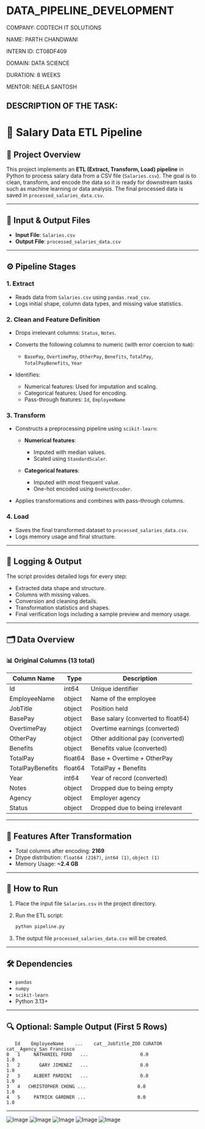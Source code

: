 # DATA_PIPELINE_DEVELOPMENT

COMPANY: CODTECH IT SOLUTIONS

NAME: PARTH CHANDWANI

INTERN ID: CT08DF409

DOMAIN: DATA SCIENCE

DURATION: 8 WEEKS

MENTOR: NEELA SANTOSH

DESCRIPTION OF THE TASK:
---

# 🧮 Salary Data ETL Pipeline

## 📌 Project Overview

This project implements an **ETL (Extract, Transform, Load) pipeline** in Python to process salary data from a CSV file (`Salaries.csv`). The goal is to clean, transform, and encode the data so it is ready for downstream tasks such as machine learning or data analysis. The final processed data is saved in `processed_salaries_data.csv`.

---

## 📂 Input & Output Files

* **Input File**: `Salaries.csv`
* **Output File**: `processed_salaries_data.csv`

---

## ⚙️ Pipeline Stages

### 1. **Extract**

* Reads data from `Salaries.csv` using `pandas.read_csv`.
* Logs initial shape, column data types, and missing value statistics.

### 2. **Clean and Feature Definition**

* Drops irrelevant columns: `Status`, `Notes`.
* Converts the following columns to numeric (with error coercion to `NaN`):

  * `BasePay`, `OvertimePay`, `OtherPay`, `Benefits`, `TotalPay`, `TotalPayBenefits`, `Year`
* Identifies:

  * Numerical features: Used for imputation and scaling.
  * Categorical features: Used for encoding.
  * Pass-through features: `Id`, `EmployeeName`

### 3. **Transform**

* Constructs a preprocessing pipeline using `scikit-learn`:

  * **Numerical features**:

    * Imputed with median values.
    * Scaled using `StandardScaler`.
  * **Categorical features**:

    * Imputed with most frequent value.
    * One-hot encoded using `OneHotEncoder`.
* Applies transformations and combines with pass-through columns.

### 4. **Load**

* Saves the final transformed dataset to `processed_salaries_data.csv`.
* Logs memory usage and final structure.

---

## 🧪 Logging & Output

The script provides detailed logs for every step:

* Extracted data shape and structure.
* Columns with missing values.
* Conversion and cleaning details.
* Transformation statistics and shapes.
* Final verification logs including a sample preview and memory usage.

---

## 🗂️ Data Overview

### 📊 Original Columns (13 total)

| Column Name      | Type    | Description                        |
| ---------------- | ------- | ---------------------------------- |
| Id               | int64   | Unique identifier                  |
| EmployeeName     | object  | Name of the employee               |
| JobTitle         | object  | Position held                      |
| BasePay          | object  | Base salary (converted to float64) |
| OvertimePay      | object  | Overtime earnings (converted)      |
| OtherPay         | object  | Other additional pay (converted)   |
| Benefits         | object  | Benefits value (converted)         |
| TotalPay         | float64 | Base + Overtime + OtherPay         |
| TotalPayBenefits | float64 | TotalPay + Benefits                |
| Year             | int64   | Year of record (converted)         |
| Notes            | object  | Dropped due to being empty         |
| Agency           | object  | Employer agency                    |
| Status           | object  | Dropped due to being irrelevant    |

---

## 🧠 Features After Transformation

* Total columns after encoding: **2169**
* Dtype distribution: `float64 (2167)`, `int64 (1)`, `object (1)`
* Memory Usage: **\~2.4 GB**

---

## 📌 How to Run

1. Place the input file `Salaries.csv` in the project directory.
2. Run the ETL script:

   ```bash
   python pipeline.py
   ```
3. The output file `processed_salaries_data.csv` will be created.

---

## 🛠️ Dependencies

* `pandas`
* `numpy`
* `scikit-learn`
* Python 3.13+

---

## 🔍 Optional: Sample Output (First 5 Rows)

```
   Id    EmployeeName    ...    cat__JobTitle_ZOO CURATOR   cat__Agency_San Francisco
0   1     NATHANIEL FORD   ...                   0.0                       1.0
1   2       GARY JIMENEZ   ...                   0.0                       1.0
2   3     ALBERT PARDINI   ...                   0.0                       1.0
3   4   CHRISTOPHER CHONG ...                   0.0                       1.0
4   5     PATRICK GARDNER ...                   0.0                       1.0
```

---

![Image](https://github.com/user-attachments/assets/c402cd11-c6ef-4c30-ae63-e1b9c25ea41e)
![Image](https://github.com/user-attachments/assets/d2079155-3ca2-4d74-b9ca-7e2278448dfb)
![Image](https://github.com/user-attachments/assets/9f83646f-1234-423b-ab8a-67843362f050)
![Image](https://github.com/user-attachments/assets/7b2064b3-5c81-42bb-b562-b5ec9e4abc6c)
![Image](https://github.com/user-attachments/assets/062d4c57-aefb-4bbf-a925-dc4966479af2)
